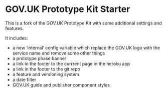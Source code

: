 # GOV.UK Prototype Kit Starter

This is a fork of the GOV.UK Prototype Kit with some additional settings and features.

It includes:

- a new ‘internal’ config variable which replace the GOV.UK logo with the service name and remove some other things
- a prototype phase banner
- a link in the footer to the currrent page in the heroku app
- a link in the footer to the git repo
- a feature and versioning system
- a date filter
- GOV.UK guide and publisher component styles
